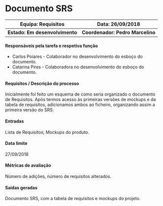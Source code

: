 # **Documento SRS**

| Equipa: Requisitos | Data: 26/09/2018 
| :------: | :------: | 
| **Estado: Em desenvolvimento** |  **Coordenador: Pedro Marcelino**|

#### **Responsáveis pela tarefa e respetiva função**
  * Carlos Poiares - Colaborador no desenvolvimento do esboço do documento.
  * Catarina Pires - Colaboradora no desenvolvimento do esboço do documento.
 
#### **Requisitos / Descrição do processo**
Inicialmente foi feito um esquema de como seria organizado o documento de Requisitos. Após termos acesso às primeiras versões de mockups e da tabela de requisitos, adicionamos ambos ao ficheiro, organizando assim a primeira versão do SRS.

#### **Entradas**
Lista de Requisitos;
Mockups do produto.

#### **Data limite**
27/09/2018

#### **Métricas de avaliação**
Número de adições, número de requisitos alterados.

#### **Saídas geradas**
Documento SRS, com a tabela de requisitos e mockups do projeto.